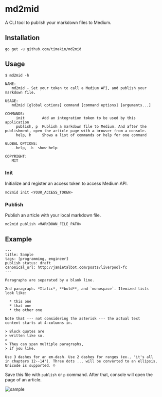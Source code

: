 md2mid
====

A CLI tool to publish your markdown files to Medium.

## Installation

`go get -u github.com/timakin/md2mid`

## Usage

```
$ md2mid -h

NAME:
   md2mid - Set your token to call a Medium API, and publish your markdown file.

USAGE:
   md2mid [global options] command [command options] [arguments...]

COMMANDS:
     init        Add an integration token to be used by this application
     publish, p  Publish a markdown file to Medium. And after the publishment, open the article page with a browser from a console.
     help, h     Shows a list of commands or help for one command

GLOBAL OPTIONS:
   --help, -h  show help

COPYRIGHT:
   MIT
```

### Init

Initialize and register an access token to access Medium API.

`md2mid init <YOUR_ACCESS_TOKEN>`

### Publish

Publish an article with your local markdown file.

`md2mid publish <MARKDOWN_FILE_PATH>`

## Example

```
---
title: Sample
tags: [programming, engineer]
publish_status: draft
canonical_url: http://jamietalbot.com/posts/liverpool-fc
---

Paragraphs are separated by a blank line.

2nd paragraph. *Italic*, **bold**, and `monospace`. Itemized lists
look like:

  * this one
  * that one
  * the other one

Note that --- not considering the asterisk --- the actual text
content starts at 4-columns in.

> Block quotes are
> written like so.
>
> They can span multiple paragraphs,
> if you like.

Use 3 dashes for an em-dash. Use 2 dashes for ranges (ex., "it's all
in chapters 12--14"). Three dots ... will be converted to an ellipsis.
Unicode is supported. ☺
```

Save this file with `publish` or `p` command.
After that, console will open the page of an article.

![sample](https://raw.githubusercontent.com/timakin/md2mid/images/sample.png)
